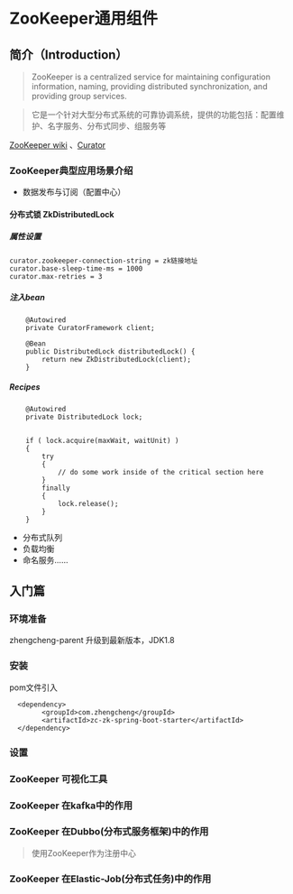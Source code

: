 # ZooKeeper通用组件

## **简介**（Introduction）

> ZooKeeper is a centralized service for maintaining configuration information, naming, providing distributed synchronization, and providing group services.

> 它是一个针对大型分布式系统的可靠协调系统，提供的功能包括：配置维护、名字服务、分布式同步、组服务等

[ZooKeeper wiki](https://cwiki.apache.org/confluence/display/ZooKeeper/Index) 、[Curator](http://curator.apache.org)

### ZooKeeper典型应用场景介绍

- 数据发布与订阅（配置中心）

#### 分布式锁 ZkDistributedLock

##### **属性设置**

```
curator.zookeeper-connection-string = zk链接地址
curator.base-sleep-time-ms = 1000 
curator.max-retries = 3
```

##### 注入bean
```
    @Autowired
    private CuratorFramework client;

    @Bean
    public DistributedLock distributedLock() {
        return new ZkDistributedLock(client);
    }
```

##### Recipes
```
    @Autowired
    private DistributedLock lock;


    if ( lock.acquire(maxWait, waitUnit) ) 
    {
        try 
        {
            // do some work inside of the critical section here
        }
        finally
        {
            lock.release();
        }
    }
```

- 分布式队列
- 负载均衡
- 命名服务......


## **入门篇**

### **环境准备**

zhengcheng-parent 升级到最新版本，JDK1.8

### **安装**

pom文件引入

```
  <dependency>
        <groupId>com.zhengcheng</groupId>
        <artifactId>zc-zk-spring-boot-starter</artifactId>
  </dependency>
```

### **设置**


### ZooKeeper 可视化工具

### ZooKeeper 在kafka中的作用

### ZooKeeper 在Dubbo(分布式服务框架)中的作用 

> 使用ZooKeeper作为注册中心


### ZooKeeper 在Elastic-Job(分布式任务)中的作用 